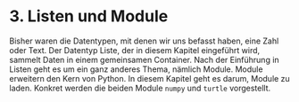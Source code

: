 # 3. Listen und Module

Bisher waren die Datentypen, mit denen wir uns befasst haben, eine Zahl oder Text. 
Der Datentyp Liste, der in diesem Kapitel eingeführt wird, sammelt Daten in einem 
gemeinsamen Container.
Nach der Einführung in Listen geht es um ein ganz anderes Thema, nämlich Module.
Module erweitern den Kern von Python. In diesem Kapitel geht es darum, Module zu
laden. Konkret werden die beiden Module `numpy` und `turtle` vorgestellt.
